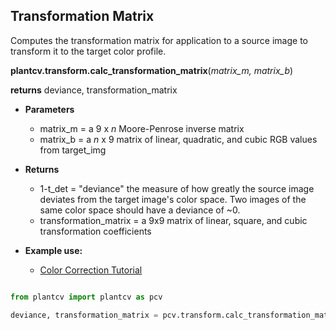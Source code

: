 ## Transformation Matrix

Computes the transformation matrix for application to a source image to transform it to the target color profile.

**plantcv.transform.calc_transformation_matrix**(*matrix_m, matrix_b*)

**returns** deviance, transformation_matrix 

- **Parameters**
    - matrix_m = a 9 x *n* Moore-Penrose inverse matrix
    - matrix_b = a *n* x 9 matrix of linear, quadratic, and cubic RGB values from target_img

- **Returns**
    - 1-t_det               = "deviance" the measure of how greatly the source image deviates from the target image's color space. Two images of the same color space should have a deviance of ~0.
    - transformation_matrix = a 9x9 matrix of linear, square, and cubic transformation coefficients

- **Example use:**
    - [Color Correction Tutorial](transform_color_correction_tutorial.md)
    
```python

from plantcv import plantcv as pcv

deviance, transformation_matrix = pcv.transform.calc_transformation_matrix(matrix_m, matrix_b)

```

